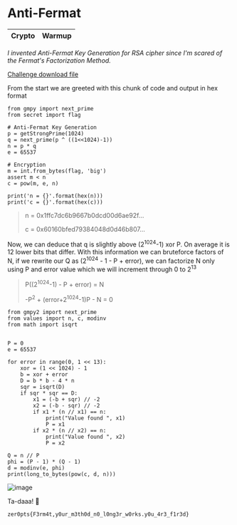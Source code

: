 # Anti-Fermat
| Crypto | Warmup |
|--------|--------|

*I invented Anti-Fermat Key Generation for RSA cipher since I'm scared of the Fermat's Factorization Method.*

[Challenge download file](https://github.com/kanin9/ctf/files/8313836/challenge.zip)

From the start we are greeted with this chunk of code and output in hex format

```from Crypto.Util.number import isPrime, getStrongPrime
from gmpy import next_prime
from secret import flag

# Anti-Fermat Key Generation
p = getStrongPrime(1024)
q = next_prime(p ^ ((1<<1024)-1))
n = p * q
e = 65537

# Encryption
m = int.from_bytes(flag, 'big')
assert m < n
c = pow(m, e, n)

print('n = {}'.format(hex(n)))
print('c = {}'.format(hex(c)))
```

> n = 0x1ffc7dc6b9667b0dcd00d6ae92f...
> 
> c = 0x60160bfed79384048d0d46b807...


Now, we can deduce that q is slightly above (2<sup>1024</sup>-1) xor P. On average it is 12 lower bits that differ.
With this information we can bruteforce factors of N, if we rewrite our Q as (2<sup>1024</sup> - 1 - P + error), we can factorize N only using P
and error value which we will increment through 0 to 2<sup>13</sup>


> P((2<sup>1024</sup>-1) - P + error) = N
> 
> -P<sup>2</sup> + (error+2<sup>1024</sup>-1)P - N = 0


```from Crypto.Util.number import long_to_bytes
from gmpy2 import next_prime
from values import n, c, modinv
from math import isqrt


P = 0
e = 65537

for error in range(0, 1 << 13):
    xor = (1 << 1024) - 1
    b = xor + error
    D = b * b - 4 * n
    sqr = isqrt(D)
    if sqr * sqr == D:
        x1 = (-b + sqr) // -2
        x2 = (-b - sqr) // -2
        if x1 * (n // x1) == n:
            print("Value found ", x1)
            P = x1
        if x2 * (n // x2) == n:
            print("Value found ", x2)
            P = x2

Q = n // P
phi = (P - 1) * (Q - 1)
d = modinv(e, phi)
print(long_to_bytes(pow(c, d, n)))
```
![image](https://user-images.githubusercontent.com/101967194/159232684-9a1bfb65-7283-4843-8f83-7c130c586c15.PNG)

Ta-daaa! 🥳

`zer0pts{F3rm4t,y0ur_m3th0d_n0_l0ng3r_w0rks.y0u_4r3_f1r3d}`
